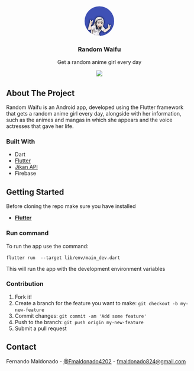 <!--
*** Thanks for checking out this README Template. If you have a suggestion that would
*** make this better, please fork the repo and create a pull request or simply open
*** an issue with the tag "enhancement".
*** Thanks again! Now go create something AMAZING! :D
-->

<!-- PROJECT SHIELDS -->
<!--
*** I'm using markdown "reference style" links for readability.
*** Reference links are enclosed in brackets [ ] instead of parentheses ( ).
*** See the bottom of this document for the declaration of the reference variables
*** for contributors-url, forks-url, etc. This is an optional, concise syntax you may use.
*** https://www.markdownguide.org/basic-syntax/#reference-style-links
-->

<!-- PROJECT LOGO -->
<br />
<p align="center">
    <img src="./assets/icon.png" style="border-radius:50%" alt="Logo" width="80" height="80">

  <h3 align="center">Random Waifu</h3>

  <p align="center">
    Get a random anime girl every day
    <br />
 
  </p>
</p>

<!-- ABOUT THE PROJECT -->


<p align="center">
<a href="https://play.google.com/store/apps/details?id=com.logic.random_waifu">
<img src="https://cdn.rawgit.com/steverichey/google-play-badge-svg/master/img/en_get.svg" width="30%">
</a>
</p>

## About The Project

Random Waifu is an Android app, developed using the Flutter framework that gets a random anime girl every day, alongside with her information, such as the animes and mangas in which she appears and the voice actresses that gave her life.

### Built With

- Dart
- [Flutter](https://flutter.dev/?gclid=CjwKCAiA1eKBBhBZEiwAX3gql7M0OFZG1Jut3GdjFAz_y2UPF_8S6W_XVwaTFqmpw5WqToqsGSkNURoCyrgQAvD_BwE&gclsrc=aw.ds)
- [Jikan API](https://jikan.moe/)
- Firebase

<!-- GETTING STARTED -->

## Getting Started

Before cloning the repo make sure you have installed

- [**Flutter**](https://flutter.dev/?gclid=CjwKCAiA1eKBBhBZEiwAX3gql7M0OFZG1Jut3GdjFAz_y2UPF_8S6W_XVwaTFqmpw5WqToqsGSkNURoCyrgQAvD_BwE&gclsrc=aw.ds)

### Run command

To run the app use the command:

```
flutter run  --target lib/env/main_dev.dart
```

This will run the app with the development environment variables

### Contribution

1. Fork it!
2. Create a branch for the feature you want to make: `git checkout -b my-new-feature`
3. Commit changes: `git commit -am 'Add some feature'`
4. Push to the branch: `git push origin my-new-feature`
5. Submit a pull request

<!-- CONTACT -->

## Contact

Fernando Maldonado - [@Fmaldonado4202](https://twitter.com/Fmaldonado4202) - fmaldonado824@gmail.com

